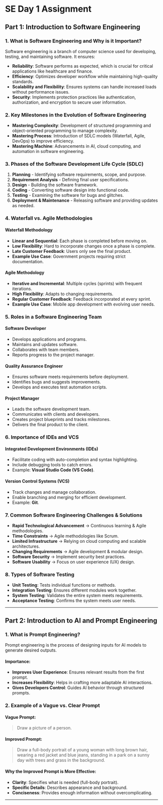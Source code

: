 # SE Day 1 Assignment

## Part 1: Introduction to Software Engineering

### 1. What is Software Engineering and Why is it Important?
Software engineering is a branch of computer science used for developing, testing, and maintaining software. It ensures:
- **Reliability**: Software performs as expected, which is crucial for critical applications like healthcare and finance.
- **Efficiency**: Optimizes developer workflow while maintaining high-quality standards.
- **Scalability and Flexibility**: Ensures systems can handle increased loads without performance issues.
- **Security**: Implements protection practices like authentication, authorization, and encryption to secure user information.

### 2. Key Milestones in the Evolution of Software Engineering
- **Mastering Complexity**: Development of structured programming and object-oriented programming to manage complexity.
- **Mastering Process**: Introduction of SDLC models (Waterfall, Agile, DevOps) to improve efficiency.
- **Mastering Machine**: Advancements in AI, cloud computing, and automation in software engineering.

### 3. Phases of the Software Development Life Cycle (SDLC)
1. **Planning** - Identifying software requirements, scope, and purpose.
2. **Requirement Analysis** - Defining final user specifications.
3. **Design** - Building the software framework.
4. **Coding** - Converting software design into functional code.
5. **Testing** - Examining the software for bugs and glitches.
6. **Deployment & Maintenance** - Releasing software and providing updates as needed.

### 4. Waterfall vs. Agile Methodologies
#### Waterfall Methodology
- **Linear and Sequential**: Each phase is completed before moving on.
- **Low Flexibility**: Hard to incorporate changes once a phase is complete.
- **Late Customer Feedback**: Users only see the final product.
- **Example Use Case**: Government projects requiring strict documentation.

#### Agile Methodology
- **Iterative and Incremental**: Multiple cycles (sprints) with frequent iterations.
- **High Flexibility**: Adapts to changing requirements.
- **Regular Customer Feedback**: Feedback incorporated at every sprint.
- **Example Use Case**: Mobile app development with evolving user needs.

### 5. Roles in a Software Engineering Team
#### **Software Developer**
- Develops applications and programs.
- Maintains and updates software.
- Collaborates with team members.
- Reports progress to the project manager.

#### **Quality Assurance Engineer**
- Ensures software meets requirements before deployment.
- Identifies bugs and suggests improvements.
- Develops and executes test automation scripts.

#### **Project Manager**
- Leads the software development team.
- Communicates with clients and developers.
- Creates project blueprints and tracks milestones.
- Delivers the final product to the client.

### 6. Importance of IDEs and VCS
#### **Integrated Development Environments (IDEs)**
- Facilitate coding with auto-completion and syntax highlighting.
- Include debugging tools to catch errors.
- Example: **Visual Studio Code (VS Code)**.

#### **Version Control Systems (VCS)**
- Track changes and manage collaboration.
- Enable branching and merging for efficient development.
- Example: **Git**.

### 7. Common Software Engineering Challenges & Solutions
- **Rapid Technological Advancement** → Continuous learning & Agile methodologies.
- **Time Constraints** → Agile methodologies like Scrum.
- **Limited Infrastructure** → Relying on cloud computing and scalable architectures.
- **Changing Requirements** → Agile development & modular design.
- **Software Security** → Implement security best practices.
- **Software Usability** → Focus on user experience (UX) design.

### 8. Types of Software Testing
- **Unit Testing**: Tests individual functions or methods.
- **Integration Testing**: Ensures different modules work together.
- **System Testing**: Validates the entire system meets requirements.
- **Acceptance Testing**: Confirms the system meets user needs.

---
## Part 2: Introduction to AI and Prompt Engineering

### 1. What is Prompt Engineering?
Prompt engineering is the process of designing inputs for AI models to generate desired outputs.

#### **Importance:**
- **Improves User Experience**: Ensures relevant results from the first prompt.
- **Increases Flexibility**: Helps in crafting more adaptable AI interactions.
- **Gives Developers Control**: Guides AI behavior through structured prompts.

### 2. Example of a Vague vs. Clear Prompt
#### **Vague Prompt:**
> Draw a picture of a person.

#### **Improved Prompt:**
> Draw a full-body portrait of a young woman with long brown hair, wearing a red jacket and blue jeans, standing in a park on a sunny day with trees and grass in the background.

#### **Why the Improved Prompt is More Effective:**
- **Clarity**: Specifies what is needed (full-body portrait).
- **Specific Details**: Describes appearance and background.
- **Conciseness**: Provides enough information without overcomplicating.

---
